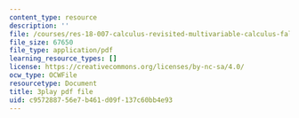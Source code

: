 ```yaml
---
content_type: resource
description: ''
file: /courses/res-18-007-calculus-revisited-multivariable-calculus-fall-2011/c957288756e7b461d09f137c60bb4e93_rRCN5542U7E.pdf
file_size: 67650
file_type: application/pdf
learning_resource_types: []
license: https://creativecommons.org/licenses/by-nc-sa/4.0/
ocw_type: OCWFile
resourcetype: Document
title: 3play pdf file
uid: c9572887-56e7-b461-d09f-137c60bb4e93
---
```

